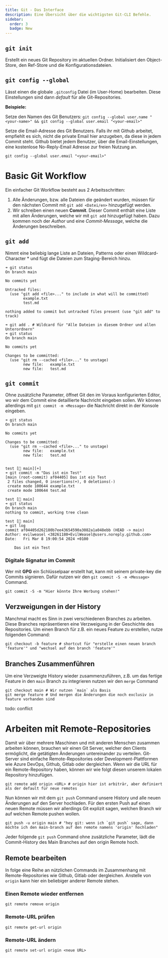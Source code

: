 ```yaml
---
title: Git - Das Interface
description: Eine Übersicht über die wichtigsten Git-CLI Befehle.
sidebar:
  order: 3
  badge: New
---
```


## `git init`

Erstellt ein neues Git Repository im aktuellen Ordner. Initialisiert den Object-Store, den Ref-Store und die Konfigurationsdateien.

## `git config --global`

Lässt einen die globale `.gitconfig` Datei (im User-Home) bearbeiten. Diese Einstellungen sind dann *default* für alle Git-Repositories.

**Beispiele:**

Setze den Namen des Git Benutzers:
`git config --global user.name "<your-name>" && git config --global user.email "<your-email>"`

Setze die Email-Adresse des Git Benutzers. Falls ihr mit Github arbeitet, empfiehlt es sich, nicht die private Email hier anzugeben, da diese in jedem Commit steht. Github bietet jedem Benutzer, über die Email-Einstellungen, eine kostenlose No-Reply-Email Adresse zur freien Nutzung an.

`git config --global user.email "<your-email>"`

# Basic Git Workflow

Ein einfacher Git Workflow besteht aus 2 Arbeitsschritten:

1. Alle Änderungen, bzw. alle Dateien die geändert wurden, müssen für den nächsten Commit mit `git add <Datei/en>` hinzugefügt werden.
2. Wir schreiben einen neuen **Commit**. Dieser Commit enthält eine Liste mit allen Änderungen, welche wir mit `git add` hinzugefügt haben. Dazu kommen noch der *Author* und eine *Commit-Message*, welche die Änderungen beschreiben. 

## `git add`

Nimmt eine beliebig lange Liste an Dateien, Patterns oder einen Wildcard-Character * und fügt die Dateien zum Staging-Bereich hinzu.

```shell
➜ git status
On branch main

No commits yet

Untracked files:
  (use "git add <file>..." to include in what will be committed)
        example.txt
        test.md

nothing added to commit but untracked files present (use "git add" to track)

➜ git add . # Wildcard für "Alle Dateien in diesem Ordner und allen Unterordnern"
➜ git status
On branch main

No commits yet

Changes to be committed:
  (use "git rm --cached <file>..." to unstage)
        new file:   example.txt
        new file:   test.md
```

## `git commit`

Ohne zusätzliche Parameter, öffnet Git den im Voraus konfigurierten Editor, wo wir dem Commit eine detaillierte Nachricht eingeben sollen. Wir können allerdings mit `git commit -m <Message>` die Nachricht direkt in der Konsole eingeben.

```shell
➜ git status
On branch main

No commits yet

Changes to be committed:
  (use "git rm --cached <file>..." to unstage)
        new file:   example.txt
        new file:   test.md


test [ main][+]
➜ git commit -m "Das ist ein Test"
[main (root-commit) af04405] Das ist ein Test
 2 files changed, 0 insertions(+), 0 deletions(-)
 create mode 100644 example.txt
 create mode 100644 test.md

test [ main]
➜ git status
On branch main
nothing to commit, working tree clean

test [ main]
➜ git log
commit af04405d262180b7ee43654590a3082a1a048ebb (HEAD -> main)
Author: evilweasel <38261180+EvilWeasel@users.noreply.github.com>
Date:   Fri Mar 8 19:00:54 2024 +0100

    Das ist ein Test
```

### Digitale Signatur im Commit

Wer mit **GPG** ein Schlüsselpaar erstellt hat, kann mit seinem private-key die Commits signieren. Dafür nutzen wir den `git commit -S -m <Message>` Command.

```shell
git commit -S -m "Hier könnte Ihre Werbung stehen!"
```

## Verzweigungen in der History

Manchmal macht es Sinn in zwei verschiedenen Branches zu arbeiten. Diese Branches repräsentieren eine Verzweigung in der Geschichte des Repositories. Um einen Branch für z.B. ein neues Feature zu erstellen, nutze folgenden Command:

```shell
git checkout -b feature # shortcut für "erstelle einen neuen branch 'feature'" und "wechsel auf den branch 'feature'"
```

## Branches Zusammenführen

Um eine Verzweigte History wieder zusammenzuführen, z.B. um das fertige Feature in den `main` Branch zu integrieren nutzen wir den `merge` Command

```shell
git checkout main # Wir nutzen `main` als Basis
git merge feature # Und mergen die Änderungen die noch exclusiv in feature vorhanden sind
```

todo: conflict

# Arbeiten mit Remote-Repositories

Damit wir über mehrere Maschinen und mit anderen Menschen zusammen arbeiten können, brauchen wir einen Git Server, welcher den Clients ermöglicht, die getätigten Änderungen untereinander zu verteilen. Git-Server sind einfache Remote-Repositories oder Development-Plattformen wie Azure DevOps, Github, Gitlab oder dergleichen.
Wenn wir die URL für ein Remote-Repository haben, können wir wie folgt diesen unserem lokalen Repository hinzufügen.

```shell
git remote add origin <URL> # origin hier ist arbiträr, aber definiert als der default für neue remotes
```

Nun können wir mit dem `git push` Command unsere History und alle neuen Änderungen auf den Server hochladen. Für den ersten Push auf einen neuen Remote müssen wir allerdings Git explizit sagen, welchen Branch wir auf welchen Remote pushen wollen.

```shell
git push -u origin main # "hey git: wenn ich `git push` sage, dann möchte ich den main-branch auf den remote namens 'origin' hochladen"
```

Jeder folgende `git push` Command ohne zusätzliche Parameter, lädt die Commit-History des Main Branches auf den origin Remote hoch.

## Remote bearbeiten

In folge eine Reihe an nützlichen Commands im Zusammenhang mit Remote-Repositories wie Github, Gitlab oder dergleichen. Anstelle von `origin` kann hier ein beliebiger anderer Remote stehen.

### Einen Remote wieder entfernen

```shell
git remote remove origin
```

### Remote-URL prüfen

```shell
git remote get-url origin
```

### Remote-URL ändern

```shell
git remote set-url origin <neue URL>
```



